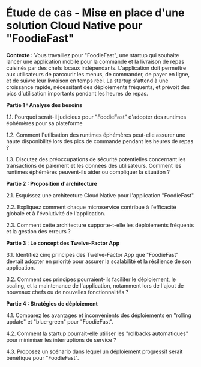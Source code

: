 # Étude de cas - Mise en place d'une solution Cloud Native pour "FoodieFast"

**Contexte :**
Vous travaillez pour "FoodieFast", une startup qui souhaite lancer une application mobile pour la commande et la livraison de repas cuisinés par des chefs locaux indépendants. L'application doit permettre aux utilisateurs de parcourir les menus, de commander, de payer en ligne, et de suivre leur livraison en temps réel. La startup s'attend à une croissance rapide, nécessitant des déploiements fréquents, et prévoit des pics d'utilisation importants pendant les heures de repas.

**Partie 1 : Analyse des besoins**

1.1. Pourquoi serait-il judicieux pour "FoodieFast" d'adopter des runtimes éphémères pour sa plateforme 

1.2. Comment l'utilisation des runtimes éphémères peut-elle assurer une haute disponibilité lors des pics de commande pendant les heures de repas ?
    
1.3. Discutez des préoccupations de sécurité potentielles concernant les transactions de paiement et les données des utilisateurs. Comment les runtimes éphémères peuvent-ils aider ou compliquer la situation ?



**Partie 2 : Proposition d'architecture**

2.1. Esquissez une architecture Cloud Native pour l'application "FoodieFast".


2.2. Expliquez comment chaque microservice contribue à l'efficacité globale et à l'évolutivité de l'application.


2.3. Comment cette architecture supporte-t-elle les déploiements fréquents et la gestion des erreurs ?


**Partie 3 : Le concept des Twelve-Factor App**

3.1. Identifiez cinq principes des Twelve-Factor App que "FoodieFast" devrait adopter en priorité pour assurer la scalabilité et la résilience de son application.

3.2. Comment ces principes pourraient-ils faciliter le déploiement, le scaling, et la maintenance de l'application, notamment lors de l'ajout de nouveaux chefs ou de nouvelles fonctionnalités ?


**Partie 4 : Stratégies de déploiement**

4.1. Comparez les avantages et inconvénients des déploiements en "rolling update" et "blue-green" pour "FoodieFast".

4.2. Comment la startup pourrait-elle utiliser les "rollbacks automatiques" pour minimiser les interruptions de service ?

4.3. Proposez un scénario dans lequel un déploiement progressif serait bénéfique pour "FoodieFast".